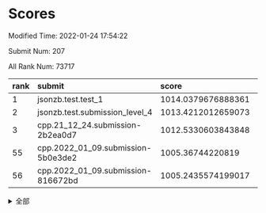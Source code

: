 # Scores

Modified Time: 2022-01-24 17:54:22

Submit Num: 207

All Rank Num: 73717

| rank |               submit               |       score        |       sigma        | pk_num |
| :--- | :--------------------------------- | :----------------- | :----------------- | :----- |
| 1    | jsonzb.test.test_1                 | 1014.0379676888361 | 0.8311503954693014 | 1423   |
| 2    | jsonzb.test.submission_level_4     | 1013.4212012659073 | 0.8248953159619435 | 1429   |
| 3    | cpp.21_12_24.submission-2b2ea0d7   | 1012.5330603843848 | 0.810618478799436  | 1424   |
| 55   | cpp.2022_01_09.submission-5b0e3de2 | 1005.36744220819   | 0.7246780215803611 | 1427   |
| 56   | cpp.2022_01_09.submission-816672bd | 1005.2435574199017 | 0.7135927217694383 | 1424   |


<details>
<summary>全部</summary>

| rank |                 submit                 |       score        |       sigma        | pk_num |
| :--- | :------------------------------------- | :----------------- | :----------------- | :----- |
| 1    | jsonzb.test.test_1                     | 1014.0379676888361 | 0.8311503954693014 | 1423   |
| 2    | jsonzb.test.submission_level_4         | 1013.4212012659073 | 0.8248953159619435 | 1429   |
| 3    | cpp.21_12_24.submission-2b2ea0d7       | 1012.5330603843848 | 0.810618478799436  | 1424   |
| 4    | gobigger.level_3.submission_level_3_1  | 1012.0390118088758 | 0.7936310949702011 | 1424   |
| 5    | gobigger.level_3.submission_level_3_7  | 1011.285001298588  | 0.7803461238336514 | 1419   |
| 6    | gobigger.level_3.submission_level_3_0  | 1010.9820470074618 | 0.7799222051846542 | 1426   |
| 7    | gobigger.level_3.submission_level_3_13 | 1010.8169604376892 | 0.7625374652365399 | 1424   |
| 8    | gobigger.level_3.submission_level_3_45 | 1010.7518430418224 | 0.7850191314963296 | 1426   |
| 9    | gobigger.level_3.submission_level_3_6  | 1010.6966992957202 | 0.793508168349399  | 1426   |
| 10   | gobigger.level_3.submission_level_3_33 | 1010.5808789385928 | 0.7628117983018412 | 1421   |
| 11   | gobigger.level_3.submission_level_3_8  | 1010.5779156079327 | 0.763999009740597  | 1425   |
| 12   | gobigger.level_3.submission_level_3_21 | 1010.5062243278586 | 0.7677297781159246 | 1422   |
| 13   | gobigger.level_3.submission_level_3_39 | 1010.4827623049241 | 0.7587208708444111 | 1423   |
| 14   | gobigger.level_3.submission_level_3_10 | 1010.3408261794825 | 0.7655440339555133 | 1427   |
| 15   | gobigger.level_3.submission_level_3_26 | 1010.2346090069245 | 0.766791403319768  | 1420   |
| 16   | gobigger.level_3.submission_level_3_47 | 1010.1788837748164 | 0.7648471700254873 | 1423   |
| 17   | gobigger.level_3.submission_level_3_15 | 1010.159218598804  | 0.756383970659254  | 1419   |
| 18   | gobigger.level_3.submission_level_3_29 | 1010.1523783660555 | 0.7519494821002505 | 1425   |
| 19   | gobigger.level_3.submission_level_3_30 | 1010.1326160948745 | 0.778219337636978  | 1421   |
| 20   | gobigger.level_3.submission_level_3_31 | 1010.1201303413761 | 0.7627508379033623 | 1423   |
| 21   | gobigger.level_3.submission_level_3_35 | 1010.0690441694778 | 0.7297713641341662 | 1428   |
| 22   | gobigger.level_3.submission_level_3_38 | 1009.9703411382794 | 0.7482795950843002 | 1420   |
| 23   | gobigger.level_3.submission_level_3_41 | 1009.920554208529  | 0.7419728995089038 | 1423   |
| 24   | gobigger.level_3.submission_level_3_3  | 1009.8741285245876 | 0.7463871013720144 | 1427   |
| 25   | gobigger.level_3.submission_level_3_49 | 1009.8570657409581 | 0.7738566039025268 | 1420   |
| 26   | gobigger.level_3.submission_level_3_28 | 1009.8081209282253 | 0.7383020433568589 | 1430   |
| 27   | gobigger.level_3.submission_level_3_27 | 1009.764928691874  | 0.7531741436375116 | 1428   |
| 28   | gobigger.level_3.submission_level_3_19 | 1009.6873414686439 | 0.7533849070628472 | 1428   |
| 29   | gobigger.level_3.submission_level_3_43 | 1009.6741323275099 | 0.7607123896329403 | 1429   |
| 30   | gobigger.level_3.submission_level_3_34 | 1009.6421053174982 | 0.7348283630510181 | 1415   |
| 31   | gobigger.level_3.submission_level_3_4  | 1009.5677125340114 | 0.7907042982359228 | 1423   |
| 32   | gobigger.level_3.submission_level_3_14 | 1009.5010095688971 | 0.7517078420194024 | 1424   |
| 33   | gobigger.level_3.submission_level_3_2  | 1009.4680712119459 | 0.742900049950695  | 1427   |
| 34   | gobigger.level_3.submission_level_3_17 | 1009.4438698461227 | 0.7509453186924264 | 1428   |
| 35   | gobigger.level_3.submission_level_3_20 | 1009.4123468378624 | 0.7700933015198432 | 1426   |
| 36   | gobigger.level_3.submission_level_3_11 | 1009.4050056773067 | 0.7527854016166483 | 1420   |
| 37   | gobigger.level_3.submission_level_3_46 | 1009.3935338163114 | 0.7341110372147343 | 1419   |
| 38   | gobigger.level_3.submission_level_3_40 | 1009.3466628080469 | 0.7356313405563963 | 1430   |
| 39   | gobigger.level_3.submission_level_3_16 | 1009.316004300555  | 0.7505396452994857 | 1430   |
| 40   | gobigger.level_3.submission_level_3_42 | 1009.2978440906274 | 0.762015628898712  | 1426   |
| 41   | gobigger.level_3.submission_level_3_5  | 1009.2952445124437 | 0.7792588474535229 | 1429   |
| 42   | gobigger.level_3.submission_level_3_37 | 1009.2715222531347 | 0.7552080801281961 | 1423   |
| 43   | gobigger.level_3.submission_level_3_48 | 1009.1811714610983 | 0.7771017460205282 | 1431   |
| 44   | gobigger.level_3.submission_level_3_23 | 1009.1222538742368 | 0.7658774939892544 | 1420   |
| 45   | gobigger.level_3.submission_level_3_9  | 1008.9629310968818 | 0.7608535868878195 | 1428   |
| 46   | gobigger.level_3.submission_level_3_22 | 1008.8821671642943 | 0.7691119401552676 | 1424   |
| 47   | gobigger.level_3.submission_level_3_32 | 1008.8581475532301 | 0.7502847463265226 | 1422   |
| 48   | gobigger.level_3.submission_level_3_12 | 1008.8323573775323 | 0.7581311429893487 | 1426   |
| 49   | gobigger.level_3.submission_level_3_44 | 1008.8264350421216 | 0.7435783839543135 | 1423   |
| 50   | gobigger.level_3.submission_level_3_36 | 1008.4459404849506 | 0.7714295824454912 | 1422   |
| 51   | gobigger.level_3.submission_level_3_25 | 1008.409844553937  | 0.7459365654904386 | 1422   |
| 52   | gobigger.level_3.submission_level_3_24 | 1008.1272537437673 | 0.7402407598099097 | 1423   |
| 53   | gobigger.level_3.submission_level_3_18 | 1007.4556085313526 | 0.7411560197275366 | 1427   |
| 54   | gobigger.level_1.submission_level_1_23 | 1005.6447540018563 | 0.7165957767830827 | 1430   |
| 55   | cpp.2022_01_09.submission-5b0e3de2     | 1005.36744220819   | 0.7246780215803611 | 1427   |
| 56   | cpp.2022_01_09.submission-816672bd     | 1005.2435574199017 | 0.7135927217694383 | 1424   |
| 57   | gobigger.level_1.submission_level_1_32 | 1005.1988147323581 | 0.7175000463990282 | 1428   |
| 58   | gobigger.level_1.submission_level_1_6  | 1004.9292342129319 | 0.722680997069152  | 1427   |
| 59   | gobigger.level_1.submission_level_1_48 | 1004.8837301212716 | 0.7210727430083159 | 1423   |
| 60   | gobigger.level_1.submission_level_1_35 | 1004.8271764110826 | 0.7273920680329855 | 1420   |
| 61   | gobigger.level_1.submission_level_1_7  | 1004.6113017957332 | 0.7123933788060078 | 1426   |
| 62   | gobigger.level_1.submission_level_1_22 | 1004.4457196238473 | 0.7123792102208854 | 1430   |
| 63   | gobigger.level_1.submission_level_1_46 | 1004.4309509567676 | 0.720713711983942  | 1423   |
| 64   | gobigger.level_1.submission_level_1_10 | 1004.3675107318298 | 0.7259164006350551 | 1426   |
| 65   | gobigger.level_1.submission_level_1_36 | 1004.0947970315252 | 0.7060250835904943 | 1424   |
| 66   | gobigger.level_1.submission_level_1_2  | 1004.030097364285  | 0.717928089196396  | 1422   |
| 67   | gobigger.level_1.submission_level_1_5  | 1003.9842042297515 | 0.7190862172936201 | 1426   |
| 68   | gobigger.level_1.submission_level_1_49 | 1003.9531252598653 | 0.7233441053749919 | 1423   |
| 69   | gobigger.level_1.submission_level_1_12 | 1003.9172561302535 | 0.7150571943274331 | 1418   |
| 70   | gobigger.level_1.submission_level_1_42 | 1003.9049763507378 | 0.7266334269895012 | 1425   |
| 71   | gobigger.level_1.submission_level_1_41 | 1003.7690992697463 | 0.7162952360783781 | 1425   |
| 72   | gobigger.level_1.submission_level_1_28 | 1003.7171713572945 | 0.7331197841889949 | 1422   |
| 73   | gobigger.level_1.submission_level_1_8  | 1003.7080934098824 | 0.7120047445246596 | 1424   |
| 74   | gobigger.level_1.submission_level_1_0  | 1003.6242298221466 | 0.716457854611771  | 1421   |
| 75   | gobigger.level_1.submission_level_1_38 | 1003.5955350337719 | 0.7170072295948916 | 1426   |
| 76   | gobigger.level_1.submission_level_1_26 | 1003.4271328047396 | 0.7227481788001637 | 1422   |
| 77   | gobigger.level_1.submission_level_1_11 | 1003.3989621289304 | 0.7071953451013139 | 1429   |
| 78   | gobigger.level_1.submission_level_1_9  | 1003.332217787013  | 0.7035604001659314 | 1426   |
| 79   | gobigger.level_1.submission_level_1_20 | 1003.3293123084892 | 0.7234065471940022 | 1423   |
| 80   | gobigger.level_1.submission_level_1_1  | 1003.3151867547185 | 0.7113379675010387 | 1426   |
| 81   | gobigger.level_1.submission_level_1_21 | 1003.241528502218  | 0.7146467370019497 | 1426   |
| 82   | gobigger.level_1.submission_level_1_37 | 1003.2323292797333 | 0.7153170908391934 | 1422   |
| 83   | gobigger.level_1.submission_level_1_30 | 1003.1907811101679 | 0.7109503742340358 | 1424   |
| 84   | gobigger.level_1.submission_level_1_40 | 1003.0488191207827 | 0.7089278745637129 | 1419   |
| 85   | gobigger.level_1.submission_level_1_16 | 1003.0105678728161 | 0.7138880763915157 | 1426   |
| 86   | gobigger.level_1.submission_level_1_14 | 1002.992633568158  | 0.7178395409591911 | 1424   |
| 87   | gobigger.level_1.submission_level_1_31 | 1002.9633623132131 | 0.7018507049688123 | 1426   |
| 88   | gobigger.level_1.submission_level_1_34 | 1002.9589299855819 | 0.7204217824387069 | 1417   |
| 89   | gobigger.level_1.submission_level_1_19 | 1002.9394166402318 | 0.7157237045348921 | 1422   |
| 90   | gobigger.level_1.submission_level_1_45 | 1002.8842075027209 | 0.7268419774164172 | 1424   |
| 91   | gobigger.level_1.submission_level_1_44 | 1002.8797349268567 | 0.7094478064183015 | 1424   |
| 92   | gobigger.level_1.submission_level_1_4  | 1002.8283913894604 | 0.709125142738236  | 1426   |
| 93   | gobigger.level_1.submission_level_1_29 | 1002.8131768477416 | 0.7146320298479159 | 1427   |
| 94   | gobigger.level_1.submission_level_1_18 | 1002.7787999639485 | 0.7107583171817539 | 1428   |
| 95   | gobigger.level_1.submission_level_1_27 | 1002.7785348932238 | 0.7129196445773527 | 1424   |
| 96   | gobigger.level_1.submission_level_1_43 | 1002.7235718883102 | 0.7172745996513558 | 1423   |
| 97   | gobigger.level_1.submission_level_1_13 | 1002.6928872438084 | 0.7269101519402026 | 1425   |
| 98   | gobigger.level_1.submission_level_1_25 | 1002.6546819247166 | 0.7117494608326064 | 1429   |
| 99   | gobigger.level_1.submission_level_1_17 | 1002.5898959800378 | 0.7157451809183774 | 1417   |
| 100  | gobigger.level_1.submission_level_1_33 | 1002.5873151135177 | 0.7150546856493935 | 1426   |
| 101  | gobigger.level_1.submission_level_1_47 | 1002.5641189713114 | 0.718832668765525  | 1429   |
| 102  | gobigger.level_1.submission_level_1_39 | 1002.5343433633444 | 0.7175898539867983 | 1426   |
| 103  | gobigger.level_1.submission_level_1_15 | 1002.4270247347403 | 0.7104988550375768 | 1425   |
| 104  | gobigger.level_1.submission_level_1_3  | 1001.8659388523362 | 0.7180228844447182 | 1424   |
| 105  | gobigger.level_1.submission_level_1_24 | 1001.7470291142862 | 0.7055484227858134 | 1428   |
| 106  | gobigger.random.submission_random_14   | 997.2922581011044  | 0.7036990218217712 | 1428   |
| 107  | gobigger.random.submission_random_18   | 997.1044352613314  | 0.7076760671836945 | 1424   |
| 108  | gobigger.random.submission_random_33   | 996.8190525564435  | 0.7132428274437548 | 1422   |
| 109  | gobigger.random.submission_random_13   | 996.7676257885681  | 0.7122051755309895 | 1426   |
| 110  | gobigger.random.submission_random_24   | 996.7309646230381  | 0.7198802251410445 | 1425   |
| 111  | gobigger.random.submission_random_23   | 996.616077717976   | 0.7164395796765043 | 1422   |
| 112  | gobigger.random.submission_random_41   | 996.533441049168   | 0.7096166343425923 | 1423   |
| 113  | gobigger.random.submission_random_27   | 996.5238392470994  | 0.7108505553847307 | 1422   |
| 114  | gobigger.random.submission_random_45   | 996.4664694221797  | 0.7205591995288425 | 1425   |
| 115  | gobigger.random.submission_random_28   | 996.4032285668817  | 0.7146242711875452 | 1424   |
| 116  | gobigger.random.submission_random_16   | 996.3021385861916  | 0.7148240146464826 | 1426   |
| 117  | gobigger.random.submission_random_48   | 996.189923051564   | 0.7173984716807805 | 1424   |
| 118  | gobigger.random.submission_random_30   | 996.1873104538014  | 0.70992086640692   | 1427   |
| 119  | gobigger.random.submission_random_44   | 996.1743281992606  | 0.7155194135021341 | 1427   |
| 120  | gobigger.random.submission_random_47   | 996.1616577619     | 0.719891724525364  | 1423   |
| 121  | gobigger.random.submission_random_20   | 996.1607654299354  | 0.7150972938254936 | 1424   |
| 122  | gobigger.random.submission_random_8    | 996.1369195452882  | 0.7128183238693956 | 1421   |
| 123  | gobigger.random.submission_random_46   | 996.1119308035104  | 0.719363403953297  | 1430   |
| 124  | gobigger.random.submission_random_22   | 996.0272807195508  | 0.7294783738000594 | 1418   |
| 125  | gobigger.random.submission_random_7    | 996.0196222421198  | 0.7137730831547086 | 1422   |
| 126  | gobigger.random.submission_random_9    | 995.9930904097615  | 0.7229162298371157 | 1426   |
| 127  | gobigger.random.submission_random_42   | 995.9731708998935  | 0.7055245320334063 | 1424   |
| 128  | gobigger.random.submission_random_12   | 995.9636967129034  | 0.7283223144470683 | 1423   |
| 129  | gobigger.random.submission_random_31   | 995.9497204452845  | 0.7165427760185435 | 1416   |
| 130  | gobigger.random.submission_random_25   | 995.9489118846088  | 0.720188252415946  | 1428   |
| 131  | gobigger.random.submission_random_21   | 995.8564736982145  | 0.7060728653928163 | 1427   |
| 132  | gobigger.random.submission_random_17   | 995.8044158997424  | 0.7093052591372853 | 1425   |
| 133  | gobigger.random.submission_random_1    | 995.7670350235865  | 0.713950706282141  | 1421   |
| 134  | gobigger.random.submission_random_49   | 995.7577938552585  | 0.7095249925359959 | 1423   |
| 135  | gobigger.random.submission_random_3    | 995.7228064440898  | 0.7262391361567235 | 1426   |
| 136  | gobigger.random.submission_random_26   | 995.6972505423685  | 0.70628233742736   | 1429   |
| 137  | gobigger.random.submission_random_6    | 995.6730950660624  | 0.7103959399422966 | 1424   |
| 138  | gobigger.random.submission_random_43   | 995.649379397773   | 0.7279937526508931 | 1422   |
| 139  | gobigger.random.submission_random_15   | 995.6024072857829  | 0.6996325474542813 | 1427   |
| 140  | gobigger.random.submission_random_5    | 995.5789757626923  | 0.7103144563979736 | 1421   |
| 141  | gobigger.random.submission_random_32   | 995.5773350612247  | 0.7147070656007684 | 1419   |
| 142  | gobigger.random.submission_random_34   | 995.3997197670926  | 0.7059829875486742 | 1425   |
| 143  | gobigger.random.submission_random_2    | 995.3100270425423  | 0.7127387688629083 | 1426   |
| 144  | gobigger.random.submission_random_10   | 995.1314614619737  | 0.7209630785439407 | 1428   |
| 145  | gobigger.random.submission_random_29   | 995.1054771288326  | 0.7056253548615954 | 1422   |
| 146  | gobigger.random.submission_random_19   | 995.0973652167073  | 0.7181616500218522 | 1428   |
| 147  | gobigger.random.submission_random_36   | 995.0822735676978  | 0.7098493267752606 | 1426   |
| 148  | gobigger.random.submission_random_4    | 995.0251311906027  | 0.7200896795676185 | 1424   |
| 149  | gobigger.random.submission_random_0    | 994.980824650461   | 0.7142356340305634 | 1421   |
| 150  | gobigger.random.submission_random_39   | 994.9221041166926  | 0.7175155751548612 | 1420   |
| 151  | gobigger.random.submission_random_37   | 994.8929727763638  | 0.7340795498976991 | 1430   |
| 152  | gobigger.random.submission_random_11   | 994.8773957719695  | 0.7221079224780982 | 1428   |
| 153  | gobigger.random.submission_random_40   | 994.742484820941   | 0.7011060178009035 | 1425   |
| 154  | gobigger.random.submission_random_38   | 994.708683781374   | 0.6984930733059433 | 1429   |
| 155  | gobigger.random.submission_random_35   | 993.9643692957319  | 0.7152508524978338 | 1427   |
| 156  | gobigger.level_2.submission_level_2_24 | 993.6604032010971  | 0.7357460750065596 | 1424   |
| 157  | gobigger.level_2.submission_level_2_13 | 993.3781404192467  | 0.7455275472835895 | 1426   |
| 158  | gobigger.level_2.submission_level_2_23 | 993.342981868312   | 0.7228630537481257 | 1425   |
| 159  | gobigger.level_2.submission_level_2_38 | 993.2021611377011  | 0.7350844532774293 | 1425   |
| 160  | gobigger.level_2.submission_level_2_5  | 993.1624956267326  | 0.7516893516025216 | 1424   |
| 161  | gobigger.level_2.submission_level_2_48 | 993.1510879665198  | 0.733487045833953  | 1431   |
| 162  | gobigger.level_2.submission_level_2_9  | 993.1500240834729  | 0.7290881748736348 | 1419   |
| 163  | gobigger.level_2.submission_level_2_21 | 993.0353987910031  | 0.7390172090564239 | 1421   |
| 164  | gobigger.level_2.submission_level_2_47 | 992.9369364206361  | 0.7401255841261868 | 1425   |
| 165  | gobigger.level_2.submission_level_2_4  | 992.9306070158783  | 0.7483747346818523 | 1426   |
| 166  | gobigger.level_2.submission_level_2_2  | 992.8743596214836  | 0.7320376918464692 | 1427   |
| 167  | gobigger.level_2.submission_level_2_36 | 992.7409937916091  | 0.7475898318357241 | 1425   |
| 168  | gobigger.level_2.submission_level_2_44 | 992.7187140614042  | 0.7398829387949776 | 1420   |
| 169  | gobigger.level_2.submission_level_2_34 | 992.6949674541697  | 0.7437482585329699 | 1423   |
| 170  | gobigger.level_2.submission_level_2_0  | 992.6463546368474  | 0.7463232830528759 | 1421   |
| 171  | gobigger.level_2.submission_level_2_45 | 992.6156764693766  | 0.7471081045851109 | 1418   |
| 172  | gobigger.level_2.submission_level_2_15 | 992.4440359923117  | 0.7470051701823772 | 1424   |
| 173  | gobigger.level_2.submission_level_2_35 | 992.405491010799   | 0.7342636830743768 | 1425   |
| 174  | gobigger.level_2.submission_level_2_49 | 992.3490145793057  | 0.7360593455433633 | 1426   |
| 175  | gobigger.level_2.submission_level_2_40 | 992.3470370855919  | 0.7522463498706615 | 1428   |
| 176  | gobigger.level_2.submission_level_2_28 | 992.3054943426694  | 0.7435482546576568 | 1423   |
| 177  | gobigger.level_2.submission_level_2_32 | 992.2860552137467  | 0.7424757762847323 | 1425   |
| 178  | gobigger.level_2.submission_level_2_30 | 992.2189677784637  | 0.7372956192631234 | 1424   |
| 179  | gobigger.level_2.submission_level_2_10 | 992.2187354615126  | 0.7353937807317031 | 1425   |
| 180  | gobigger.level_2.submission_level_2_8  | 992.1673210739523  | 0.7356978019379302 | 1427   |
| 181  | gobigger.level_2.submission_level_2_25 | 992.1296414685792  | 0.7473532573744092 | 1428   |
| 182  | gobigger.level_2.submission_level_2_6  | 992.0548147913527  | 0.7468365351139727 | 1423   |
| 183  | gobigger.level_2.submission_level_2_19 | 992.0114049870436  | 0.7471479497886372 | 1426   |
| 184  | gobigger.level_2.submission_level_2_22 | 991.9378560335765  | 0.742479872321136  | 1426   |
| 185  | gobigger.level_2.submission_level_2_17 | 991.9256673440824  | 0.750740475753588  | 1430   |
| 186  | gobigger.level_2.submission_level_2_12 | 991.8725359574753  | 0.7435320988977229 | 1426   |
| 187  | gobigger.level_2.submission_level_2_42 | 991.8491954682335  | 0.7450043307821554 | 1427   |
| 188  | gobigger.level_2.submission_level_2_1  | 991.821637235553   | 0.7513392515652701 | 1426   |
| 189  | gobigger.level_2.submission_level_2_31 | 991.784533264959   | 0.7525108096426333 | 1425   |
| 190  | gobigger.level_2.submission_level_2_46 | 991.5097207413694  | 0.7727499712070808 | 1419   |
| 191  | gobigger.level_2.submission_level_2_41 | 991.3569650988228  | 0.748398313260905  | 1424   |
| 192  | gobigger.level_2.submission_level_2_18 | 991.3192289992336  | 0.7493464139493476 | 1424   |
| 193  | gobigger.level_2.submission_level_2_14 | 991.2448136826756  | 0.7513236143752522 | 1426   |
| 194  | gobigger.level_2.submission_level_2_29 | 991.1905482724092  | 0.7847886098307646 | 1430   |
| 195  | gobigger.level_2.submission_level_2_37 | 991.1334256245784  | 0.7465479005526255 | 1423   |
| 196  | gobigger.level_2.submission_level_2_39 | 990.9997419948548  | 0.74268690116294   | 1425   |
| 197  | gobigger.level_2.submission_level_2_3  | 990.8237792112346  | 0.7569844909716634 | 1426   |
| 198  | gobigger.level_2.submission_level_2_26 | 990.8098891917781  | 0.7548399336472982 | 1424   |
| 199  | gobigger.level_2.submission_level_2_7  | 990.7911132019261  | 0.7454302143063909 | 1424   |
| 200  | gobigger.level_2.submission_level_2_20 | 990.7831270269962  | 0.7436568904671674 | 1426   |
| 201  | gobigger.level_2.submission_level_2_27 | 990.7142463059395  | 0.7441077485284314 | 1417   |
| 202  | gobigger.level_2.submission_level_2_33 | 990.6859187551282  | 0.7569924106590108 | 1428   |
| 203  | gobigger.level_2.submission_level_2_43 | 990.567709813802   | 0.770542020457017  | 1424   |
| 204  | gobigger.level_2.submission_level_2_16 | 990.46367729342    | 0.7789838040875386 | 1421   |
| 205  | gobigger.level_2.submission_level_2_11 | 990.1940951003783  | 0.7570201148241165 | 1429   |
| 206  | gobigger.none.submission_none_1        | 976.8412398971984  | 1.3485829142288521 | 1425   |
| 207  | gobigger.none.submission_none_0        | 976.668602454656   | 1.5120701255516644 | 1421   |

</details>